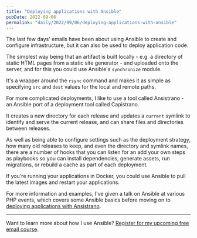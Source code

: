 ```yaml
---
title: "Deploying applications with Ansible"
pubDate: 2022-09-06
permalink: "daily/2022/09/06/deploying-applications-with-ansible"
---
```


The last few days' emails have been about using Ansible to create and configure infrastructure, but it can also be used to deploy application code.

The simplest way being that an artifact is built locally - e.g. a directory of static HTML pages from a static site generator - and uploaded onto the server, and for this you could use Ansible's `synchronize` module.

It's a wrapper around the `rsync` command and makes it as simple as specifying `src` and `dest` values for the local and remote paths. 

For more complicated deployments, I like to use a tool called Ansistrano - an Ansible port of a deployment tool called Capistrano.

It creates a new directory for each release and updates a `current` symlink to identify and serve the current release, and can share files and directories between releases.

As well as being able to configure settings such as the deployment strategy, how many old releases to keep, and even the directory and symlink names, there are a number of hooks that you can listen for an add your own steps as playbooks so you can install dependencies, generate assets, run migrations, or rebuild a cache as part of each deployment.

If you're running your applications in Docker, you could use Ansible to pull the latest images and restart your applications.

For more information and examples, I've given a talk on Ansible at various PHP events, which covers some Ansible basics before moving on to [deploying applications with Ansistrano]({{site.url}}/talks/deploying-php-ansible-ansistrano).

---

Want to learn more about how I use Ansible? [Register for my upcoming free email course]({{site.url}}/ansible-course).

